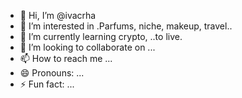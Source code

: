 - 👋 Hi, I’m @ivacrha
- 👀 I’m interested in .Parfums,  niche, makeup,  travel..
- 🌱 I’m currently learning crypto, ..to live.
- 💞️ I’m looking to collaborate on ...
- 📫 How to reach me ...
- 😄 Pronouns: ...
- ⚡ Fun fact: ...

<!---
ivacrha/ivacrha is a ✨ special ✨ repository because its `README.md` (this file) appears on your GitHub profile.
You can click the Preview link to take a look at your changes.
--->
